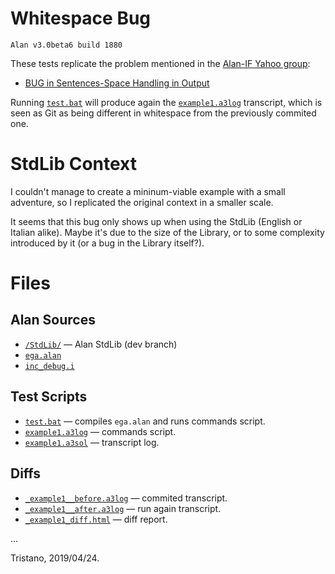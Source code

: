 # Whitespace Bug

    Alan v3.0beta6 build 1880

These tests replicate the problem mentioned in the [Alan-IF Yahoo group]:

- [BUG in Sentences-Space Handling in Output](https://groups.yahoo.com/neo/groups/alan-if/conversations/messages/3780)

Running [`test.bat`](./test.bat) will produce again the [`example1.a3log`](./example1.a3log) transcript, which is seen as Git as being different in whitespace from the previously commited one.

# StdLib Context

I couldn't manage to create a mininum-viable example with a small adventure, so I replicated the original context in a smaller scale.

It seems that this bug only shows up when using the StdLib (English or Italian alike). Maybe it's due to the size of the Library, or to some complexity introduced by it (or a bug in the Library itself?).

# Files

## Alan Sources

- [`/StdLib/`](./StdLib) — Alan StdLib (dev branch)
- [`ega.alan`](./ega.alan)
- [`inc_debug.i`](./inc_debug.i)

## Test Scripts

- [`test.bat`](./test.bat) — compiles `ega.alan` and runs commands script.
- [`example1.a3log`](./example1.a3log) — commands script.
- [`example1.a3sol`](./example1.a3sol) — transcript log.

## Diffs

- [`_example1__before.a3log`](./_example1__before.a3log) — commited transcript.
- [`_example1__after.a3log`](./_example1__after.a3log) — run again transcript.
- [`_example1_diff.html`](./_example1_diff.html) — diff report.

...

Tristano, 2019/04/24.


<!-----------------------------------------------------------------------------
                               REFERENCE LINKS                                
------------------------------------------------------------------------------>

[Alan-IF Yahoo group]: https://groups.yahoo.com/neo/groups/alan-if/info "Visit the Alan-IF Yahoo group"

<!-- EOF -->
